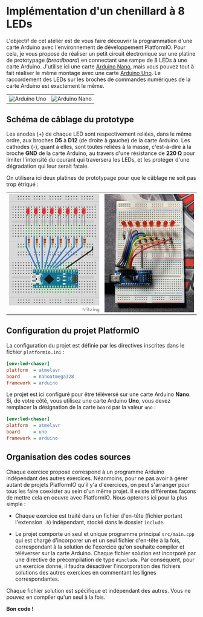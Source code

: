 # Implémentation d'un chenillard à 8 LEDs

L'objectif de cet atelier est de vous faire découvrir la programmation d'une carte Arduino avec l'environnement de développement PlatformIO. Pour cela, je vous propose de réaliser un petit circuit électronique sur une platine de prototypage (*breadboard*) en connectant une rampe de 8 LEDs à une carte Arduino. J'utilise ici une carte [Arduino Nano][nano], mais vous pouvez tout à fait réaliser le même montage avec une carte [Arduino Uno][uno]. Le raccordement des LEDs sur les broches de commandes numériques de la carte Arduino est exactement le même.

<table>
    <tbody>
        <tr>
            <td><img src="https://store-cdn.arduino.cc/uni/catalog/product/cache/1/image/1040x660/604a3538c15e081937dbfbd20aa60aad/a/0/a000066_featured_1_2.jpg" alt="Arduino Uno"></td>
            <td><img src="https://store-cdn.arduino.cc/uni/catalog/product/cache/1/image/1040x660/604a3538c15e081937dbfbd20aa60aad/A/0/A000005_featured_2.jpg" alt="Arduino Nano"></td>
        </tr>
    </tbody>
</table>


## Schéma de câblage du prototype

Les anodes (+) de chaque LED sont respectivement reliées, dans le même ordre, aux broches **D5** à **D12** (de droite à gauche) de la carte Arduino. Les cathodes (-), quant à elles, sont toutes reliées à la masse, c'est-à-dire à la broche **GND** de la carte Arduino, au travers d'une résistance de **220 Ω** pour limiter l'intensité du courant qui traversera les LEDs, et les protéger d'une dégradation qui leur serait fatale.

On utilisera ici deux platines de prototypage pour que le câblage ne soit pas trop étriqué :

<table>
    <tbody>
        <tr>
            <td><img src="assets/wiring.png" alt="Circuit"></td>
            <td><img src="assets/breadboard.jpg" alt="Circuit"></td>
        </tr>
    </tbody>
</table>


## Configuration du projet PlatformIO

La configuration du projet est définie par les directives inscrites dans le fichier `platformio.ini` :

```ini
[env:led-chaser]
platform  = atmelavr
board     = nanoatmega328
framework = arduino
```

Le projet est ici configuré pour être téléversé sur une carte Arduino **Nano**. Si, de votre côté, vous utilisez une carte Arduino **Uno**, vous devez remplacer la désignation de la carte `board` par la valeur `uno` :

```ini
[env:led-chaser]
platform  = atmelavr
board     = uno
framework = arduino
```


## Organisation des codes sources

Chaque exercice proposé correspond à un programme Arduino indépendant des autres exercices. Néanmoins, pour ne pas avoir à gérer autant de projets PlatformIO qu'il y'a d'exercices, on peut s'arranger pour tous les faire coexister au sein d'un même projet. Il existe différentes façons de mettre cela en oeuvre avec PlatformIO. Nous opterons ici pour la plus simple :

- Chaque exercice est traité dans un fichier d'en-tête (fichier portant l'extension `.h`) indépendant, stocké dans le dossier `include`.

- Le projet comporte un seul et unique programme principal `src/main.cpp` qui est chargé d'incorporer un et un seul fichier d'en-tête à la fois, correspondant à la solution de l'exercice qu'on souhaite compiler et téléverser sur la carte Arduino. Chaque fichier solution est incorporé par une directive de précompilation de type `#include`. Par conséquent, pour un exercice donné, il faudra désactiver l'incorporation des fichiers solutions des autres exercices en commentant les lignes correspondantes.

Chaque fichier solution est spécifique et indépendant des autres. Vous ne pouvez en compiler qu'un seul à la fois.


**Bon code !**


[nano]: https://store.arduino.cc/arduino-nano
[uno]:  https://store.arduino.cc/arduino-uno-rev3
